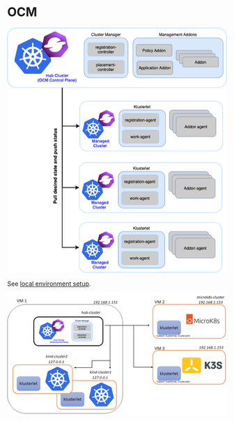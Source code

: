 # OCM

![OCM architecture](../docs/ocm1.png)

See [local environment setup](test-environment-setup.md).

![testbed architecture](../docs/env1.png)
